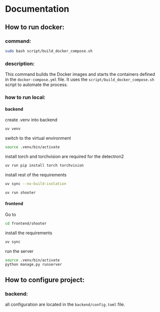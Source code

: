 
# Documentation
## How to run docker:
### command:
```bash
sudo bash script/build_docker_compose.sh
```
### description:
This command builds the Docker images and starts the containers defined in the `docker-compose.yml` file. It uses the `script/build_docker_compose.sh` script to automate the process.


### how to run local:
#### backend
create .venv into backend
```bash
uv venv

```
switch to the virtual environment
```bash
source .venv/bin/activate
```

install torch and torchvision are required for the detectron2
```bash
uv run pip install torch torchvision
```

install rest of the requirements
```bash
uv sync --no-build-isolation
```

```bash
uv run shooter
```

#### frontend
Go to 
```bash
cd frontend/shooter
```
install the requirements
```bash
uv sync 
```
run the server
```bash
source .venv/bin/activate
python manage.py runserver
```




## How to configure project:
### backend:
all configuration are located in the `backend/config.toml` file.


